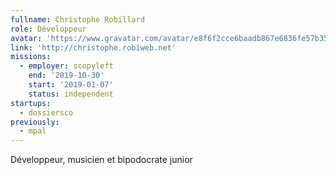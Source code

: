 ```yaml
---
fullname: Christophe Robillard
role: Développeur
avatar: 'https://www.gravatar.com/avatar/e8f6f2cce6baadb867e6836fe57b3596?s=512'
link: 'http://christophe.robiweb.net'
missions:
  - employer: scopyleft
    end: '2019-10-30'
    start: '2019-01-07'
    status: independent
startups:
  - dossiersco
previously:
  - mpal
---
```


Développeur, musicien et bipodocrate junior
